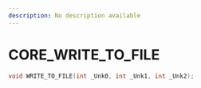 ```yaml
---
description: No description available 
---
```


# CORE\_WRITE_TO_FILE

```cpp
void WRITE_TO_FILE(int _Unk0, int _Unk1, int _Unk2);
```